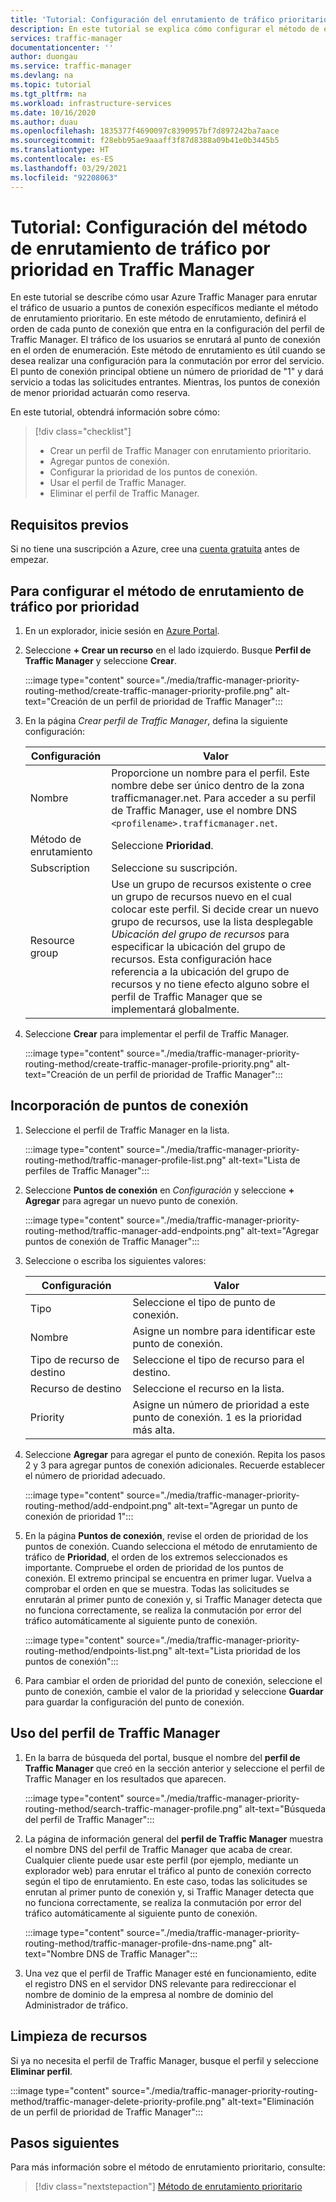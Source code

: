 ```yaml
---
title: 'Tutorial: Configuración del enrutamiento de tráfico prioritario con Azure Traffic Manager'
description: En este tutorial se explica cómo configurar el método de enrutamiento de tráfico prioritario en Traffic Manager
services: traffic-manager
documentationcenter: ''
author: duongau
ms.service: traffic-manager
ms.devlang: na
ms.topic: tutorial
ms.tgt_pltfrm: na
ms.workload: infrastructure-services
ms.date: 10/16/2020
ms.author: duau
ms.openlocfilehash: 1835377f4690097c8390957bf7d897242ba7aace
ms.sourcegitcommit: f28ebb95ae9aaaff3f87d8388a09b41e0b3445b5
ms.translationtype: HT
ms.contentlocale: es-ES
ms.lasthandoff: 03/29/2021
ms.locfileid: "92208063"
---
```

# <a name="tutorial-configure-priority-traffic-routing-method-in-traffic-manager"></a>Tutorial: Configuración del método de enrutamiento de tráfico por prioridad en Traffic Manager

En este tutorial se describe cómo usar Azure Traffic Manager para enrutar el tráfico de usuario a puntos de conexión específicos mediante el método de enrutamiento prioritario. En este método de enrutamiento, definirá el orden de cada punto de conexión que entra en la configuración del perfil de Traffic Manager. El tráfico de los usuarios se enrutará al punto de conexión en el orden de enumeración. Este método de enrutamiento es útil cuando se desea realizar una configuración para la conmutación por error del servicio. El punto de conexión principal obtiene un número de prioridad de "1" y dará servicio a todas las solicitudes entrantes. Mientras, los puntos de conexión de menor prioridad actuarán como reserva.

En este tutorial, obtendrá información sobre cómo:

> [!div class="checklist"]
> - Crear un perfil de Traffic Manager con enrutamiento prioritario.
> - Agregar puntos de conexión.
> - Configurar la prioridad de los puntos de conexión.
> - Usar el perfil de Traffic Manager.
> - Eliminar el perfil de Traffic Manager.

## <a name="prerequisites"></a>Requisitos previos

Si no tiene una suscripción a Azure, cree una [cuenta gratuita](https://azure.microsoft.com/free/?WT.mc_id=A261C142F) antes de empezar.

## <a name="to-configure-the-priority-traffic-routing-method"></a>Para configurar el método de enrutamiento de tráfico por prioridad
1. En un explorador, inicie sesión en [Azure Portal](https://portal.azure.com).

1. Seleccione **+ Crear un recurso** en el lado izquierdo. Busque **Perfil de Traffic Manager** y seleccione **Crear**.

    :::image type="content" source="./media/traffic-manager-priority-routing-method/create-traffic-manager-priority-profile.png" alt-text="Creación de un perfil de prioridad de Traffic Manager":::

1. En la página *Crear perfil de Traffic Manager*, defina la siguiente configuración:

    | Configuración         | Valor                                              |
    | ---             | ---                                                |
    | Nombre            | Proporcione un nombre para el perfil. Este nombre debe ser único dentro de la zona trafficmanager.net. Para acceder a su perfil de Traffic Manager, use el nombre DNS `<profilename>.trafficmanager.net`. |    
    | Método de enrutamiento  | Seleccione **Prioridad**. |
    | Subscription    | Seleccione su suscripción. |
    | Resource group   | Use un grupo de recursos existente o cree un grupo de recursos nuevo en el cual colocar este perfil. Si decide crear un nuevo grupo de recursos, use la lista desplegable *Ubicación del grupo de recursos* para especificar la ubicación del grupo de recursos. Esta configuración hace referencia a la ubicación del grupo de recursos y no tiene efecto alguno sobre el perfil de Traffic Manager que se implementará globalmente. |

1. Seleccione **Crear** para implementar el perfil de Traffic Manager.

    :::image type="content" source="./media/traffic-manager-priority-routing-method/create-traffic-manager-profile-priority.png" alt-text="Creación de un perfil de prioridad de Traffic Manager":::

## <a name="add-endpoints"></a>Incorporación de puntos de conexión

1. Seleccione el perfil de Traffic Manager en la lista.

    :::image type="content" source="./media/traffic-manager-priority-routing-method/traffic-manager-profile-list.png" alt-text="Lista de perfiles de Traffic Manager":::

1. Seleccione **Puntos de conexión** en *Configuración* y seleccione **+ Agregar** para agregar un nuevo punto de conexión.

    :::image type="content" source="./media/traffic-manager-priority-routing-method/traffic-manager-add-endpoints.png" alt-text="Agregar puntos de conexión de Traffic Manager":::

1. Seleccione o escriba los siguientes valores: 

    | Configuración                | Valor                                              |
    | ---                    | ---                                                |
    | Tipo                   | Seleccione el tipo de punto de conexión. |    
    | Nombre                   | Asigne un nombre para identificar este punto de conexión. |
    | Tipo de recurso de destino   | Seleccione el tipo de recurso para el destino. |
    | Recurso de destino        | Seleccione el recurso en la lista. |
    | Priority               | Asigne un número de prioridad a este punto de conexión. 1 es la prioridad más alta. |


1. Seleccione **Agregar** para agregar el punto de conexión. Repita los pasos 2 y 3 para agregar puntos de conexión adicionales. Recuerde establecer el número de prioridad adecuado.

    :::image type="content" source="./media/traffic-manager-priority-routing-method/add-endpoint.png" alt-text="Agregar un punto de conexión de prioridad 1":::

1. En la página **Puntos de conexión**, revise el orden de prioridad de los puntos de conexión. Cuando selecciona el método de enrutamiento de tráfico de **Prioridad**, el orden de los extremos seleccionados es importante. Compruebe el orden de prioridad de los puntos de conexión.  El extremo principal se encuentra en primer lugar. Vuelva a comprobar el orden en que se muestra. Todas las solicitudes se enrutarán al primer punto de conexión y, si Traffic Manager detecta que no funciona correctamente, se realiza la conmutación por error del tráfico automáticamente al siguiente punto de conexión. 

    :::image type="content" source="./media/traffic-manager-priority-routing-method/endpoints-list.png" alt-text="Lista prioridad de los puntos de conexión":::

1. Para cambiar el orden de prioridad del punto de conexión, seleccione el punto de conexión, cambie el valor de la prioridad y seleccione **Guardar** para guardar la configuración del punto de conexión.

## <a name="use-the-traffic-manager-profile"></a>Uso del perfil de Traffic Manager

1.  En la barra de búsqueda del portal, busque el nombre del **perfil de Traffic Manager** que creó en la sección anterior y seleccione el perfil de Traffic Manager en los resultados que aparecen.

    :::image type="content" source="./media/traffic-manager-priority-routing-method/search-traffic-manager-profile.png" alt-text="Búsqueda del perfil de Traffic Manager":::

1.  La página de información general del **perfil de Traffic Manager** muestra el nombre DNS del perfil de Traffic Manager que acaba de crear. Cualquier cliente puede usar este perfil (por ejemplo, mediante un explorador web) para enrutar el tráfico al punto de conexión correcto según el tipo de enrutamiento. En este caso, todas las solicitudes se enrutan al primer punto de conexión y, si Traffic Manager detecta que no funciona correctamente, se realiza la conmutación por error del tráfico automáticamente al siguiente punto de conexión.

    :::image type="content" source="./media/traffic-manager-priority-routing-method/traffic-manager-profile-dns-name.png" alt-text="Nombre DNS de Traffic Manager":::

1. Una vez que el perfil de Traffic Manager esté en funcionamiento, edite el registro DNS en el servidor DNS relevante para redireccionar el nombre de dominio de la empresa al nombre de dominio del Administrador de tráfico.

## <a name="clean-up-resources"></a>Limpieza de recursos

Si ya no necesita el perfil de Traffic Manager, busque el perfil y seleccione **Eliminar perfil**.

:::image type="content" source="./media/traffic-manager-priority-routing-method/traffic-manager-delete-priority-profile.png" alt-text="Eliminación de un perfil de prioridad de Traffic Manager":::

## <a name="next-steps"></a>Pasos siguientes

Para más información sobre el método de enrutamiento prioritario, consulte:

> [!div class="nextstepaction"]
> [Método de enrutamiento prioritario](traffic-manager-routing-methods.md#priority-traffic-routing-method)

